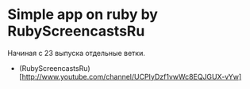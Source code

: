 # Simple app on ruby by RubyScreencastsRu  
Начиная с 23 выпуска отдельные ветки. 
* (RubyScreencastsRu)[http://www.youtube.com/channel/UCPIyDzf1vwWc8EQJGUX-vYw]
